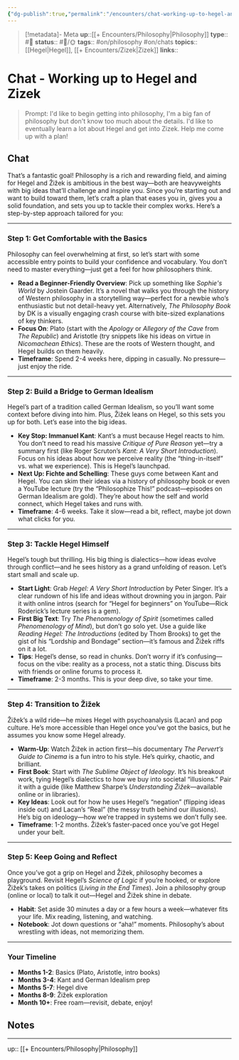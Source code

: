 ```yaml
---
{"dg-publish":true,"permalink":"/encounters/chat-working-up-to-hegel-and-zizek/","title":"Chat - Working up to Hegel and Zizek"}
---
```


> [!metadata]- Meta
> **up**::[[+ Encounters/Philosophy\|Philosophy]]
> **type**:: #📝 
> **status**:: #📝/🌞
> **tags**:: #on/philosophy #on/chats
> **topics**:: [[Hegel\|Hegel]], [[+ Encounters/Zizek\|Zizek]]
> **links**::


# Chat - Working up to Hegel and Zizek

> Prompt: I'd like to begin getting into philosophy, I'm a big fan of philosophy but don't know too much about the details. I'd like to eventually learn a lot about Hegel and get into Zizek. Help me come up with a plan!

## Chat

That’s a fantastic goal! Philosophy is a rich and rewarding field, and aiming for Hegel and Žižek is ambitious in the best way—both are heavyweights with big ideas that’ll challenge and inspire you. Since you’re starting out and want to build toward them, let’s craft a plan that eases you in, gives you a solid foundation, and sets you up to tackle their complex works. Here’s a step-by-step approach tailored for you:

---

### Step 1: Get Comfortable with the Basics
Philosophy can feel overwhelming at first, so let’s start with some accessible entry points to build your confidence and vocabulary. You don’t need to master everything—just get a feel for how philosophers think.

- **Read a Beginner-Friendly Overview**: Pick up something like *Sophie's World* by Jostein Gaarder. It’s a novel that walks you through the history of Western philosophy in a storytelling way—perfect for a newbie who’s enthusiastic but not detail-heavy yet. Alternatively, *The Philosophy Book* by DK is a visually engaging crash course with bite-sized explanations of key thinkers.
- **Focus On**: Plato (start with the *Apology* or *Allegory of the Cave* from *The Republic*) and Aristotle (try snippets like his ideas on virtue in *Nicomachean Ethics*). These are the roots of Western thought, and Hegel builds on them heavily.
- **Timeframe**: Spend 2-4 weeks here, dipping in casually. No pressure—just enjoy the ride.

---

### Step 2: Build a Bridge to German Idealism
Hegel’s part of a tradition called German Idealism, so you’ll want some context before diving into him. Plus, Žižek leans on Hegel, so this sets you up for both. Let’s ease into the big ideas.

- **Key Stop: Immanuel Kant**: Kant’s a must because Hegel reacts to him. You don’t need to read his massive *Critique of Pure Reason* yet—try a summary first (like Roger Scruton’s *Kant: A Very Short Introduction*). Focus on his ideas about how we perceive reality (the “thing-in-itself” vs. what we experience). This is Hegel’s launchpad.
- **Next Up: Fichte and Schelling**: These guys come between Kant and Hegel. You can skim their ideas via a history of philosophy book or even a YouTube lecture (try the “Philosophize This!” podcast—episodes on German Idealism are gold). They’re about how the self and world connect, which Hegel takes and runs with.
- **Timeframe**: 4-6 weeks. Take it slow—read a bit, reflect, maybe jot down what clicks for you.

---

### Step 3: Tackle Hegel Himself
Hegel’s tough but thrilling. His big thing is dialectics—how ideas evolve through conflict—and he sees history as a grand unfolding of reason. Let’s start small and scale up.

- **Start Light**: Grab *Hegel: A Very Short Introduction* by Peter Singer. It’s a clear rundown of his life and ideas without drowning you in jargon. Pair it with online intros (search for “Hegel for beginners” on YouTube—Rick Roderick’s lecture series is a gem).
- **First Big Text**: Try *The Phenomenology of Spirit* (sometimes called *Phenomenology of Mind*), but don’t go solo yet. Use a guide like *Reading Hegel: The Introductions* (edited by Thom Brooks) to get the gist of his “Lordship and Bondage” section—it’s famous and Žižek riffs on it a lot.
- **Tips**: Hegel’s dense, so read in chunks. Don’t worry if it’s confusing—focus on the vibe: reality as a process, not a static thing. Discuss bits with friends or online forums to process it.
- **Timeframe**: 2-3 months. This is your deep dive, so take your time.

---

### Step 4: Transition to Žižek
Žižek’s a wild ride—he mixes Hegel with psychoanalysis (Lacan) and pop culture. He’s more accessible than Hegel once you’ve got the basics, but he assumes you know some Hegel already.

- **Warm-Up**: Watch Žižek in action first—his documentary *The Pervert’s Guide to Cinema* is a fun intro to his style. He’s quirky, chaotic, and brilliant.
- **First Book**: Start with *The Sublime Object of Ideology*. It’s his breakout work, tying Hegel’s dialectics to how we buy into societal “illusions.” Pair it with a guide (like Matthew Sharpe’s *Understanding Žižek*—available online or in libraries).
- **Key Ideas**: Look out for how he uses Hegel’s “negation” (flipping ideas inside out) and Lacan’s “Real” (the messy truth behind our illusions). He’s big on ideology—how we’re trapped in systems we don’t fully see.
- **Timeframe**: 1-2 months. Žižek’s faster-paced once you’ve got Hegel under your belt.

---

### Step 5: Keep Going and Reflect
Once you’ve got a grip on Hegel and Žižek, philosophy becomes a playground. Revisit Hegel’s *Science of Logic* if you’re hooked, or explore Žižek’s takes on politics (*Living in the End Times*). Join a philosophy group (online or local) to talk it out—Hegel and Žižek shine in debate.

- **Habit**: Set aside 30 minutes a day or a few hours a week—whatever fits your life. Mix reading, listening, and watching.
- **Notebook**: Jot down questions or “aha!” moments. Philosophy’s about wrestling with ideas, not memorizing them.

---

### Your Timeline
- **Months 1-2**: Basics (Plato, Aristotle, intro books)
- **Months 3-4**: Kant and German Idealism prep
- **Months 5-7**: Hegel dive
- **Months 8-9**: Žižek exploration
- **Month 10+**: Free roam—revisit, debate, enjoy!

## Notes

---
up:: [[+ Encounters/Philosophy\|Philosophy]]

